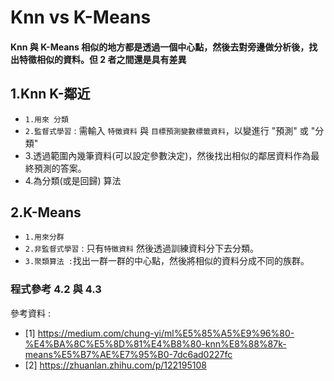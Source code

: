 # Knn vs K-Means
#### Knn 與 K-Means 相似的地方都是透過一個中心點，然後去對旁邊做分析後，找出特徵相似的資料。但 2 者之間還是具有差異

## 1.Knn K-鄰近
  * ```1.用來 分類```
  * ```2.監督式學習``` : 需輸入 ```特徵資料``` 與 ```目標預測變數標籤資料```，以變進行 "預測" 或 "分類"
  * 3.透過範圍內幾筆資料(可以設定參數決定)，然後找出相似的鄰居資料作為最終預測的答案。
  * 4.為分類(或是回歸) 算法

## 2.K-Means
  * ```1.用來分群```
  * ```2.非監督式學習``` : 只有```特徵資料``` 然後透過訓練資料分下去分類。
  * ```3.聚類算法 :```找出一群一群的中心點，然後將相似的資料分成不同的族群。

### 程式參考 4.2 與 4.3

參考資料 : 
* [1] https://medium.com/chung-yi/ml%E5%85%A5%E9%96%80-%E4%BA%8C%E5%8D%81%E4%B8%80-knn%E8%88%87k-means%E5%B7%AE%E7%95%B0-7dc6ad0227fc
* [2] https://zhuanlan.zhihu.com/p/122195108

